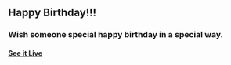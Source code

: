 ## Happy Birthday!!!

### Wish someone special happy birthday in a special way.

#### [See it Live](https://exodo-ls.github.io/birthday/)
